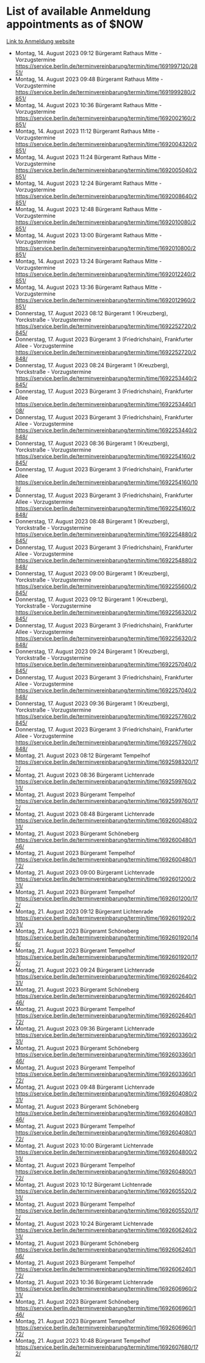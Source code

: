 # List of available Anmeldung appointments as of $NOW
[Link to Anmeldung website](https://service.berlin.de/terminvereinbarung/termin/tag.php?termin=1&anliegen[]=120686&dienstleisterlist=122210,122217,327316,122219,327312,122227,327314,122231,327346,122243,327348,122254,122252,329742,122260,329745,122262,329748,122271,327278,122273,327274,122277,327276,330436,122280,327294,122282,327290,122284,327292,122291,327270,122285,327266,122286,327264,122296,327268,150230,329760,122297,327286,122294,327284,122312,329763,122314,329775,122304,327330,122311,327334,122309,327332,317869,122281,327352,122279,329772,122283,122276,327324,122274,327326,122267,329766,122246,327318,122251,327320,122257,327322,122208,327298,122226,327300&herkunft=http%3A%2F%2Fservice.berlin.de%2Fdienstleistung%2F120686%2F)
- Montag, 14. August 2023 09:12 Bürgeramt Rathaus Mitte - Vorzugstermine https://service.berlin.de/terminvereinbarung/termin/time/1691997120/2851/
- Montag, 14. August 2023 09:48 Bürgeramt Rathaus Mitte - Vorzugstermine https://service.berlin.de/terminvereinbarung/termin/time/1691999280/2851/
- Montag, 14. August 2023 10:36 Bürgeramt Rathaus Mitte - Vorzugstermine https://service.berlin.de/terminvereinbarung/termin/time/1692002160/2851/
- Montag, 14. August 2023 11:12 Bürgeramt Rathaus Mitte - Vorzugstermine https://service.berlin.de/terminvereinbarung/termin/time/1692004320/2851/
- Montag, 14. August 2023 11:24 Bürgeramt Rathaus Mitte - Vorzugstermine https://service.berlin.de/terminvereinbarung/termin/time/1692005040/2851/
- Montag, 14. August 2023 12:24 Bürgeramt Rathaus Mitte - Vorzugstermine https://service.berlin.de/terminvereinbarung/termin/time/1692008640/2851/
- Montag, 14. August 2023 12:48 Bürgeramt Rathaus Mitte - Vorzugstermine https://service.berlin.de/terminvereinbarung/termin/time/1692010080/2851/
- Montag, 14. August 2023 13:00 Bürgeramt Rathaus Mitte - Vorzugstermine https://service.berlin.de/terminvereinbarung/termin/time/1692010800/2851/
- Montag, 14. August 2023 13:24 Bürgeramt Rathaus Mitte - Vorzugstermine https://service.berlin.de/terminvereinbarung/termin/time/1692012240/2851/
- Montag, 14. August 2023 13:36 Bürgeramt Rathaus Mitte - Vorzugstermine https://service.berlin.de/terminvereinbarung/termin/time/1692012960/2851/
- Donnerstag, 17. August 2023 08:12 Bürgeramt 1 (Kreuzberg), Yorckstraße - Vorzugstermine https://service.berlin.de/terminvereinbarung/termin/time/1692252720/2845/
- Donnerstag, 17. August 2023  Bürgeramt 3 (Friedrichshain), Frankfurter Allee - Vorzugstermine https://service.berlin.de/terminvereinbarung/termin/time/1692252720/2848/
- Donnerstag, 17. August 2023 08:24 Bürgeramt 1 (Kreuzberg), Yorckstraße - Vorzugstermine https://service.berlin.de/terminvereinbarung/termin/time/1692253440/2845/
- Donnerstag, 17. August 2023  Bürgeramt 3 (Friedrichshain), Frankfurter Allee https://service.berlin.de/terminvereinbarung/termin/time/1692253440/108/
- Donnerstag, 17. August 2023  Bürgeramt 3 (Friedrichshain), Frankfurter Allee - Vorzugstermine https://service.berlin.de/terminvereinbarung/termin/time/1692253440/2848/
- Donnerstag, 17. August 2023 08:36 Bürgeramt 1 (Kreuzberg), Yorckstraße - Vorzugstermine https://service.berlin.de/terminvereinbarung/termin/time/1692254160/2845/
- Donnerstag, 17. August 2023  Bürgeramt 3 (Friedrichshain), Frankfurter Allee https://service.berlin.de/terminvereinbarung/termin/time/1692254160/108/
- Donnerstag, 17. August 2023  Bürgeramt 3 (Friedrichshain), Frankfurter Allee - Vorzugstermine https://service.berlin.de/terminvereinbarung/termin/time/1692254160/2848/
- Donnerstag, 17. August 2023 08:48 Bürgeramt 1 (Kreuzberg), Yorckstraße - Vorzugstermine https://service.berlin.de/terminvereinbarung/termin/time/1692254880/2845/
- Donnerstag, 17. August 2023  Bürgeramt 3 (Friedrichshain), Frankfurter Allee - Vorzugstermine https://service.berlin.de/terminvereinbarung/termin/time/1692254880/2848/
- Donnerstag, 17. August 2023 09:00 Bürgeramt 1 (Kreuzberg), Yorckstraße - Vorzugstermine https://service.berlin.de/terminvereinbarung/termin/time/1692255600/2845/
- Donnerstag, 17. August 2023 09:12 Bürgeramt 1 (Kreuzberg), Yorckstraße - Vorzugstermine https://service.berlin.de/terminvereinbarung/termin/time/1692256320/2845/
- Donnerstag, 17. August 2023  Bürgeramt 3 (Friedrichshain), Frankfurter Allee - Vorzugstermine https://service.berlin.de/terminvereinbarung/termin/time/1692256320/2848/
- Donnerstag, 17. August 2023 09:24 Bürgeramt 1 (Kreuzberg), Yorckstraße - Vorzugstermine https://service.berlin.de/terminvereinbarung/termin/time/1692257040/2845/
- Donnerstag, 17. August 2023  Bürgeramt 3 (Friedrichshain), Frankfurter Allee - Vorzugstermine https://service.berlin.de/terminvereinbarung/termin/time/1692257040/2848/
- Donnerstag, 17. August 2023 09:36 Bürgeramt 1 (Kreuzberg), Yorckstraße - Vorzugstermine https://service.berlin.de/terminvereinbarung/termin/time/1692257760/2845/
- Donnerstag, 17. August 2023  Bürgeramt 3 (Friedrichshain), Frankfurter Allee - Vorzugstermine https://service.berlin.de/terminvereinbarung/termin/time/1692257760/2848/
- Montag, 21. August 2023 08:12 Bürgeramt Tempelhof https://service.berlin.de/terminvereinbarung/termin/time/1692598320/172/
- Montag, 21. August 2023 08:36 Bürgeramt Lichtenrade https://service.berlin.de/terminvereinbarung/termin/time/1692599760/231/
- Montag, 21. August 2023  Bürgeramt Tempelhof https://service.berlin.de/terminvereinbarung/termin/time/1692599760/172/
- Montag, 21. August 2023 08:48 Bürgeramt Lichtenrade https://service.berlin.de/terminvereinbarung/termin/time/1692600480/231/
- Montag, 21. August 2023  Bürgeramt Schöneberg https://service.berlin.de/terminvereinbarung/termin/time/1692600480/146/
- Montag, 21. August 2023  Bürgeramt Tempelhof https://service.berlin.de/terminvereinbarung/termin/time/1692600480/172/
- Montag, 21. August 2023 09:00 Bürgeramt Lichtenrade https://service.berlin.de/terminvereinbarung/termin/time/1692601200/231/
- Montag, 21. August 2023  Bürgeramt Tempelhof https://service.berlin.de/terminvereinbarung/termin/time/1692601200/172/
- Montag, 21. August 2023 09:12 Bürgeramt Lichtenrade https://service.berlin.de/terminvereinbarung/termin/time/1692601920/231/
- Montag, 21. August 2023  Bürgeramt Schöneberg https://service.berlin.de/terminvereinbarung/termin/time/1692601920/146/
- Montag, 21. August 2023  Bürgeramt Tempelhof https://service.berlin.de/terminvereinbarung/termin/time/1692601920/172/
- Montag, 21. August 2023 09:24 Bürgeramt Lichtenrade https://service.berlin.de/terminvereinbarung/termin/time/1692602640/231/
- Montag, 21. August 2023  Bürgeramt Schöneberg https://service.berlin.de/terminvereinbarung/termin/time/1692602640/146/
- Montag, 21. August 2023  Bürgeramt Tempelhof https://service.berlin.de/terminvereinbarung/termin/time/1692602640/172/
- Montag, 21. August 2023 09:36 Bürgeramt Lichtenrade https://service.berlin.de/terminvereinbarung/termin/time/1692603360/231/
- Montag, 21. August 2023  Bürgeramt Schöneberg https://service.berlin.de/terminvereinbarung/termin/time/1692603360/146/
- Montag, 21. August 2023  Bürgeramt Tempelhof https://service.berlin.de/terminvereinbarung/termin/time/1692603360/172/
- Montag, 21. August 2023 09:48 Bürgeramt Lichtenrade https://service.berlin.de/terminvereinbarung/termin/time/1692604080/231/
- Montag, 21. August 2023  Bürgeramt Schöneberg https://service.berlin.de/terminvereinbarung/termin/time/1692604080/146/
- Montag, 21. August 2023  Bürgeramt Tempelhof https://service.berlin.de/terminvereinbarung/termin/time/1692604080/172/
- Montag, 21. August 2023 10:00 Bürgeramt Lichtenrade https://service.berlin.de/terminvereinbarung/termin/time/1692604800/231/
- Montag, 21. August 2023  Bürgeramt Tempelhof https://service.berlin.de/terminvereinbarung/termin/time/1692604800/172/
- Montag, 21. August 2023 10:12 Bürgeramt Lichtenrade https://service.berlin.de/terminvereinbarung/termin/time/1692605520/231/
- Montag, 21. August 2023  Bürgeramt Tempelhof https://service.berlin.de/terminvereinbarung/termin/time/1692605520/172/
- Montag, 21. August 2023 10:24 Bürgeramt Lichtenrade https://service.berlin.de/terminvereinbarung/termin/time/1692606240/231/
- Montag, 21. August 2023  Bürgeramt Schöneberg https://service.berlin.de/terminvereinbarung/termin/time/1692606240/146/
- Montag, 21. August 2023  Bürgeramt Tempelhof https://service.berlin.de/terminvereinbarung/termin/time/1692606240/172/
- Montag, 21. August 2023 10:36 Bürgeramt Lichtenrade https://service.berlin.de/terminvereinbarung/termin/time/1692606960/231/
- Montag, 21. August 2023  Bürgeramt Schöneberg https://service.berlin.de/terminvereinbarung/termin/time/1692606960/146/
- Montag, 21. August 2023  Bürgeramt Tempelhof https://service.berlin.de/terminvereinbarung/termin/time/1692606960/172/
- Montag, 21. August 2023 10:48 Bürgeramt Tempelhof https://service.berlin.de/terminvereinbarung/termin/time/1692607680/172/
